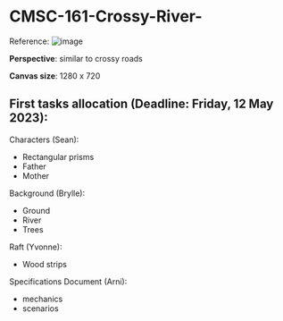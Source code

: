 # CMSC-161-Crossy-River-

Reference:
![image](https://user-images.githubusercontent.com/80378736/236368984-0f9ac3e2-a561-4180-acda-ebc1e7792f87.png)


**Perspective**: similar to crossy roads

**Canvas size**: 1280 x 720

## First tasks allocation (Deadline: Friday, 12 May 2023):
Characters (Sean):
- Rectangular prisms
- Father
- Mother

Background (Brylle):
- Ground
- River
- Trees

Raft (Yvonne):
- Wood strips

Specifications Document (Arni):
- mechanics
- scenarios
